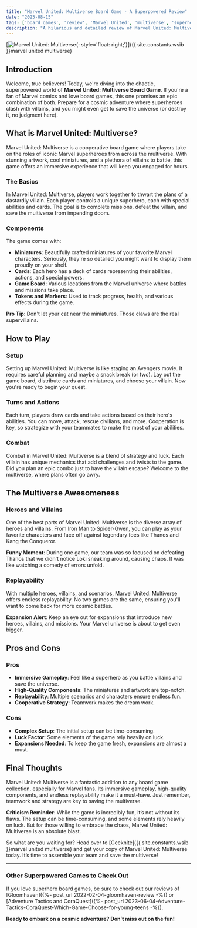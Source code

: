 ```yaml
---
title: "Marvel United: Multiverse Board Game - A Superpowered Review"
date: "2025-08-15"
tags: ['board games', 'review', 'Marvel United', 'multiverse', 'superheroes']
description: "A hilarious and detailed review of Marvel United: Multiverse Board Game. Find out why this game is a must-have for Marvel fans and board game enthusiasts!"
---
```


[![Marvel United: Multiverse](https://i.imgur.com/Jm8ynpT.jpg){: style='float: right;'}]({{ site.constants.wsib }}marvel united multiverse)

## Introduction

Welcome, true believers! Today, we're diving into the chaotic, superpowered world of **Marvel United: Multiverse Board Game**. If you're a fan of Marvel comics and love board games, this one promises an epic combination of both. Prepare for a cosmic adventure where superheroes clash with villains, and you might even get to save the universe (or destroy it, no judgment here).

## What is Marvel United: Multiverse?

Marvel United: Multiverse is a cooperative board game where players take on the roles of iconic Marvel superheroes from across the multiverse. With stunning artwork, cool miniatures, and a plethora of villains to battle, this game offers an immersive experience that will keep you engaged for hours.

### The Basics

In Marvel United: Multiverse, players work together to thwart the plans of a dastardly villain. Each player controls a unique superhero, each with special abilities and cards. The goal is to complete missions, defeat the villain, and save the multiverse from impending doom.

### Components

The game comes with:
- **Miniatures**: Beautifully crafted miniatures of your favorite Marvel characters. Seriously, they're so detailed you might want to display them proudly on your shelf.
- **Cards**: Each hero has a deck of cards representing their abilities, actions, and special powers.
- **Game Board**: Various locations from the Marvel universe where battles and missions take place.
- **Tokens and Markers**: Used to track progress, health, and various effects during the game.

**Pro Tip**: Don't let your cat near the miniatures. Those claws are the real supervillains.

## How to Play

### Setup

Setting up Marvel United: Multiverse is like staging an Avengers movie. It requires careful planning and maybe a snack break (or two). Lay out the game board, distribute cards and miniatures, and choose your villain. Now you're ready to begin your quest.

### Turns and Actions

Each turn, players draw cards and take actions based on their hero's abilities. You can move, attack, rescue civilians, and more. Cooperation is key, so strategize with your teammates to make the most of your abilities.

### Combat

Combat in Marvel United: Multiverse is a blend of strategy and luck. Each villain has unique mechanics that add challenges and twists to the game. Did you plan an epic combo just to have the villain escape? Welcome to the multiverse, where plans often go awry.

## The Multiverse Awesomeness

### Heroes and Villains

One of the best parts of Marvel United: Multiverse is the diverse array of heroes and villains. From Iron Man to Spider-Gwen, you can play as your favorite characters and face off against legendary foes like Thanos and Kang the Conqueror.

**Funny Moment**: During one game, our team was so focused on defeating Thanos that we didn't notice Loki sneaking around, causing chaos. It was like watching a comedy of errors unfold.

### Replayability

With multiple heroes, villains, and scenarios, Marvel United: Multiverse offers endless replayability. No two games are the same, ensuring you'll want to come back for more cosmic battles.

**Expansion Alert**: Keep an eye out for expansions that introduce new heroes, villains, and missions. Your Marvel universe is about to get even bigger.

## Pros and Cons

### Pros

- **Immersive Gameplay**: Feel like a superhero as you battle villains and save the universe.
- **High-Quality Components**: The miniatures and artwork are top-notch.
- **Replayability**: Multiple scenarios and characters ensure endless fun.
- **Cooperative Strategy**: Teamwork makes the dream work.

### Cons

- **Complex Setup**: The initial setup can be time-consuming.
- **Luck Factor**: Some elements of the game rely heavily on luck.
- **Expansions Needed**: To keep the game fresh, expansions are almost a must.

## Final Thoughts

Marvel United: Multiverse is a fantastic addition to any board game collection, especially for Marvel fans. Its immersive gameplay, high-quality components, and endless replayability make it a must-have. Just remember, teamwork and strategy are key to saving the multiverse.

**Criticism Reminder**: While the game is incredibly fun, it’s not without its flaws. The setup can be time-consuming, and some elements rely heavily on luck. But for those willing to embrace the chaos, Marvel United: Multiverse is an absolute blast.

So what are you waiting for? Head over to [Geeknite]({{ site.constants.wsib }}marvel united multiverse) and get your copy of Marvel United: Multiverse today. It’s time to assemble your team and save the multiverse!

---

### Other Superpowered Games to Check Out

If you love superhero board games, be sure to check out our reviews of [Gloomhaven]({%- post_url 2022-02-04-gloomhaven-review -%}) or [Adventure Tactics and CoraQuest]({%- post_url 2023-06-04-Adventure-Tactics-CoraQuest-Which-Game-Choose-for-young-teens -%}).

**Ready to embark on a cosmic adventure? Don’t miss out on the fun!**